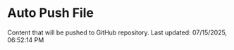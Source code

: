 # Auto Push File

Content that will be pushed to GitHub repository.
Last updated: 07/15/2025, 06:52:14 PM